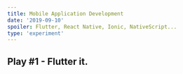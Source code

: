 ```yaml
---
title: Mobile Application Development
date: '2019-09-10'
spoiler: Flutter, React Native, Ionic, NativeScript...
type: 'experiment'
---
```


## Play #1 - Flutter it.



